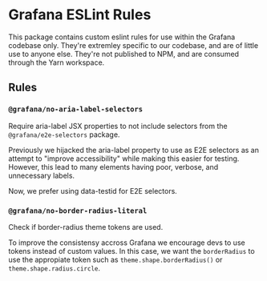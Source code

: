 # Grafana ESLint Rules

This package contains custom eslint rules for use within the Grafana codebase only. They're extremley specific to our codebase, and are of little use to anyone else. They're not published to NPM, and are consumed through the Yarn workspace.

## Rules

### `@grafana/no-aria-label-selectors`

Require aria-label JSX properties to not include selectors from the `@grafana/e2e-selectors` package.

Previously we hijacked the aria-label property to use as E2E selectors as an attempt to "improve accessibility" while making this easier for testing. However, this lead to many elements having poor, verbose, and unnecessary labels.

Now, we prefer using data-testid for E2E selectors.

### `@grafana/no-border-radius-literal`

Check if border-radius theme tokens are used.

To improve the consistensy accross Grafana we encourage devs to use tokens instead of custom values. In this case, we want the `borderRadius` to use the appropiate token such as `theme.shape.borderRadius()` or `theme.shape.radius.circle`.
